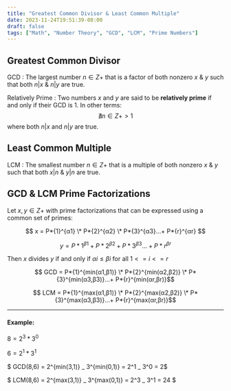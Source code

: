 ```yaml
---
title: "Greatest Common Divisor & Least Common Multiple"
date: 2023-11-24T19:51:39-08:00
draft: false
tags: ["Math", "Number Theory", "GCD", "LCM", "Prime Numbers"]
---
```


## Greatest Common Divisor

GCD
: The largest number $n ∈ Z+$ that is a factor of both nonzero $x$ & $y$ such that both $n | x$ & $n | y$ are true.

Relatively Prime
: Two numbers $x$ and $y$ are said to be **relatively prime** if and only if their GCD is 1. In other terms:
$$∄ n ∈ Z+ > 1$$
where both $n | x$ and $n | y$ are true.

## Least Common Multiple

LCM
: The smallest number $n ∈ Z+$ that is a multiple of both nonzero $x$ & $y$ such that both $x | n$ & $y | n$ are true.

## GCD & LCM Prime Factorizations

Let $x,y ∈ Z+$ with prime factorizations that can be expressed using a common set of primes:

<!-- x = P1^α1 * P2^α2 * P3^α3...+ Pr^αr -->

$$ x = P*{1}^{α1} \* P*{2}^{α2} \* P*{3}^{α3}...+ P*{r}^{αr} $$

<!-- y = P1^β1 + P2^β2 + P3^β3...+ Pr^βr -->

$$ y = P*{1}^{β1} + P*{2}^{β2} + P*{3}^{β3}...+ P*{r}^{βr} $$

Then $x$ divides $y$ if and only if $αi≤βi$ for all $1<=i<=r$

<!-- GCD = P1^min(α1,β1) * P2^min(α2,β2) * P3^min(α3,β3)...+ Pr^min(αr,βr) -->

$$ GCD = P*{1}^{min(α1,β1)} \* P*{2}^{min(α2,β2)} \* P*{3}^{min(α3,β3)}...+ P*{r}^{min(αr,βr)}$$

<!-- LCM = P1^max(α1,β1) * P2^max(α2,β2) * P3^max(α3,β3)...+ Pr^max(αr,βr) -->

$$ LCM = P*{1}^{max(α1,β1)} \* P*{2}^{max(α2,β2)} \* P*{3}^{max(α3,β3)}...+ P*{r}^{max(αr,βr)}$$

---

#### Example:

$8 = 2^3 * 3^0$

$6 = 2^1 * 3^1$

<!--  GCD(8,6) = 2^min(3,1) * 3^min(0,1) = 2^1 * 3^0 = 2 -->

$ GCD(8,6) = 2^{min(3,1)} _ 3^{min(0,1)} = 2^1 _ 3^0 = 2$

<!--  LCM(8,6) = 2^max(3,1) * 3^max(0,1) = 2^3 * 3^1 = 24 -->

$ LCM(8,6) = 2^{max(3,1)} _ 3^{max(0,1)} = 2^3 _ 3^1 = 24 $
